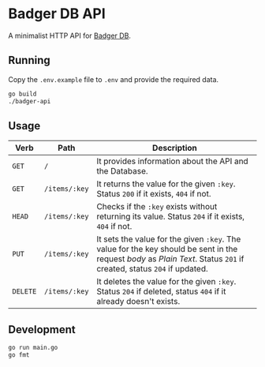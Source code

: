 # Badger DB API

A minimalist HTTP API for [Badger DB](https://github.com/dgraph-io/badger/).

## Running

Copy the `.env.example` file to `.env` and provide the required data.

```sh
go build
./badger-api
```

## Usage

| Verb      | Path        | Description |
| --------- | ----------- | ----------- |
| `GET`     | `/`         | It provides information about the API and the Database. |
| `GET`     | `/items/:key` | It returns the value for the given `:key`. Status `200` if it exists, `404` if not. |
| `HEAD`    | `/items/:key` | Checks if the `:key` exists without returning its value. Status `204` if it exists, `404` if not. |
| `PUT`     | `/items/:key` | It sets the value for the given `:key`. The value for the key should be sent in the request _body_ as _Plain Text_. Status `201` if created, status `204` if updated. |
| `DELETE`  | `/items/:key` | It deletes the value for the given `:key`. Status `204` if deleted, status `404` if it already doesn't exists. |

## Development

```sh
go run main.go
go fmt
```
